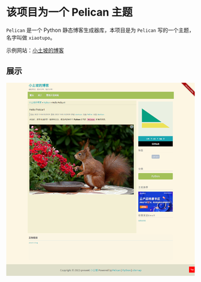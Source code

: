 # 该项目为一个 Pelican 主题

`Pelican` 是一个 Python 静态博客生成器库，本项目是为 `Pelican` 写的一个主题，名字叫做 `xiaotupo`。

示例网站：[小土坡的博客](https://xiaotupo.com/blog)

## 展示

![product](./product.png)
